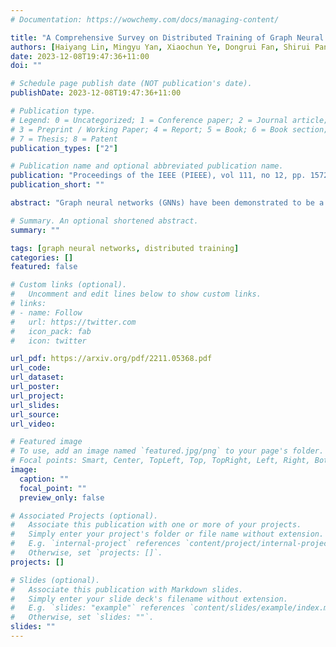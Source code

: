 ```yaml
---
# Documentation: https://wowchemy.com/docs/managing-content/

title: "A Comprehensive Survey on Distributed Training of Graph Neural Networks"
authors: [Haiyang Lin, Mingyu Yan, Xiaochun Ye, Dongrui Fan, Shirui Pan, Wenguang Chen, Yuan Xie]
date: 2023-12-08T19:47:36+11:00
doi: ""

# Schedule page publish date (NOT publication's date).
publishDate: 2023-12-08T19:47:36+11:00

# Publication type.
# Legend: 0 = Uncategorized; 1 = Conference paper; 2 = Journal article;
# 3 = Preprint / Working Paper; 4 = Report; 5 = Book; 6 = Book section;
# 7 = Thesis; 8 = Patent
publication_types: ["2"]

# Publication name and optional abbreviated publication name.
publication: "Proceedings of the IEEE (PIEEE), vol 111, no 12, pp. 1572 -1606, December 2023 (CCF Rank: A)"
publication_short: ""

abstract: "Graph neural networks (GNNs) have been demonstrated to be a powerful algorithmic model in broad application fields for their effectiveness in learning over graphs. To scale GNN training up for large-scale and ever-growing graphs, the most promising solution is distributed training which distributes the workload of training across multiple computing nodes. At present, the volume of related research on distributed GNN training is exceptionally vast, accompanied by an extraordinarily rapid pace of publication. Moreover, the approaches reported in these studies exhibit significant divergence. This situation poses a considerable challenge for newcomers, hindering their ability to grasp a comprehensive understanding of the workflows, computational patterns, communication strategies, and optimization techniques employed in distributed GNN training. As a result, there is a pressing need for a survey to provide correct recognition, analysis, and comparisons in this field. In this paper, we provide a comprehensive survey of distributed GNN training by investigating various optimization techniques used in distributed GNN training. First, distributed GNN training is classified into several categories according to their workflows. In addition, their computational patterns and communication patterns, as well as the optimization techniques proposed by recent work are introduced. Second, the software frameworks and hardware platforms of distributed GNN training are also introduced for a deeper understanding. Third, distributed GNN training is compared with distributed training of deep neural networks, emphasizing the uniqueness of distributed GNN training. Finally, interesting issues and opportunities in this field are discussed."

# Summary. An optional shortened abstract.
summary: ""

tags: [graph neural networks, distributed training]
categories: []
featured: false

# Custom links (optional).
#   Uncomment and edit lines below to show custom links.
# links:
# - name: Follow
#   url: https://twitter.com
#   icon_pack: fab
#   icon: twitter

url_pdf: https://arxiv.org/pdf/2211.05368.pdf
url_code: 
url_dataset:
url_poster:
url_project:
url_slides:
url_source:
url_video:

# Featured image
# To use, add an image named `featured.jpg/png` to your page's folder. 
# Focal points: Smart, Center, TopLeft, Top, TopRight, Left, Right, BottomLeft, Bottom, BottomRight.
image:
  caption: ""
  focal_point: ""
  preview_only: false

# Associated Projects (optional).
#   Associate this publication with one or more of your projects.
#   Simply enter your project's folder or file name without extension.
#   E.g. `internal-project` references `content/project/internal-project/index.md`.
#   Otherwise, set `projects: []`.
projects: []

# Slides (optional).
#   Associate this publication with Markdown slides.
#   Simply enter your slide deck's filename without extension.
#   E.g. `slides: "example"` references `content/slides/example/index.md`.
#   Otherwise, set `slides: ""`.
slides: ""
---
```

